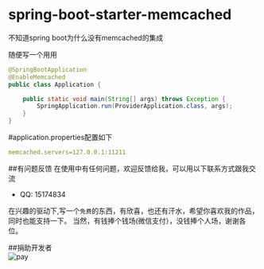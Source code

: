 # spring-boot-starter-memcached
不知道spring boot为什么没有memcached的集成

随便写一个用用

```java
@SpringBootApplication
@EnableMemcached
public class Application {

	public static void main(String[] args) throws Exception {
		SpringApplication.run(ProviderApplication.class, args);
	}
}

```


#application.properties配置如下

```yaml
memcached.servers=127.0.0.1:11211

```



##有问题反馈
在使用中有任何问题，欢迎反馈给我，可以用以下联系方式跟我交流
* QQ: 15174834



在兴趣的驱动下,写一个`免费`的东西，有欣喜，也还有汗水，希望你喜欢我的作品，同时也能支持一下。
当然，有钱捧个钱场(微信支付），没钱捧个人场，谢谢各位。

##捐助开发者<br>
![pay](http://cdn.51szzc.com/custom/pay2luheng.png?v1)